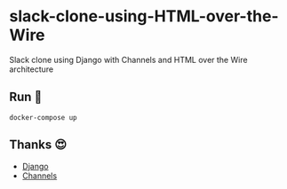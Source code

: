 # slack-clone-using-HTML-over-the-Wire
Slack clone using Django with Channels and HTML over the Wire architecture

## Run 🏃

```
docker-compose up
```

## Thanks 😍

- [Django](https://www.djangoproject.com/)
- [Channels](https://channels.readthedocs.io/en/stable/)
